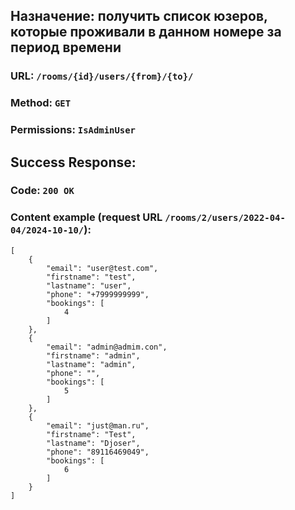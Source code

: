 ## Назначение: получить список юзеров, которые проживали в данном номере за период времени

### **URL**: ```/rooms/{id}/users/{from}/{to}/ ```
### **Method**: ```GET```
### **Permissions**: ```IsAdminUser```

## Success Response:
### **Code**: ```200 OK```
### Content example (request URL ```/rooms/2/users/2022-04-04/2024-10-10/```):
```
[
    {
        "email": "user@test.com",
        "firstname": "test",
        "lastname": "user",
        "phone": "+7999999999",
        "bookings": [
            4
        ]
    },
    {
        "email": "admin@admim.con",
        "firstname": "admin",
        "lastname": "admin",
        "phone": "",
        "bookings": [
            5
        ]
    },
    {
        "email": "just@man.ru",
        "firstname": "Test",
        "lastname": "Djoser",
        "phone": "89116469049",
        "bookings": [
            6
        ]
    }
]
```